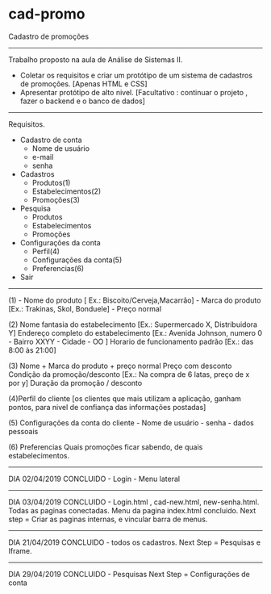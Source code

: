 # cad-promo
Cadastro de promoções
*****************************
Trabalho proposto na aula de Análise de Sistemas II.
- Coletar os requisitos e criar um protótipo de um sistema de cadastros de promoções. [Apenas HTML e CSS]
- Apresentar protótipo de alto nivel.
[Facultativo : continuar o projeto , fazer o backend e o banco de dados]
*****************************
Requisitos.
* Cadastro de conta
  - Nome de usuário
  - e-mail
  - senha
* Cadastros
  - Produtos(1)
  - Estabelecimentos(2)
  - Promoções(3)
* Pesquisa
  - Produtos
  - Estabelecimentos
  - Promoções
* Configurações da conta
  - Perfil(4)
  - Configurações da conta(5)
  - Preferencias(6)
* Sair

***************************
(1) - Nome do produto [ Ex.: Biscoito/Cerveja,Macarrão]
    - Marca do produto [Ex.: Trakinas, Skol, Bonduele]
    - Preço normal
    
(2) Nome fantasia do estabelecimento [Ex.: Supermercado X, Distribuidora Y]
    Endereço completo do estabelecimento [Ex.: Avenida Johnson, numero 0 - Bairro XXYY - Cidade - OO ]
    Horario de funcionamento padrão [Ex.: das 8:00 às 21:00]

(3) Nome + Marca do produto + preço normal
    Preço com desconto
    Condição da promoção/desconto [Ex.: Na compra de 6 latas, preço de x por y]
    Duração da promoção / desconto
    
(4)Perfil do cliente [os clientes que mais utilizam a aplicação, ganham pontos, para nivel de confiança das informações postadas]

(5) Configurações da conta do cliente
    - Nome de usuário
    - senha
    - dados pessoais
    
(6) Preferencias
    Quais promoções ficar sabendo, de quais estabelecimentos.
    
 ****************************

DIA 02/04/2019 
CONCLUIDO - Login
          - Menu lateral
*****************************
DIA 03/04/2019
CONCLUIDO - Login.html , cad-new.html, new-senha.html. Todas as paginas conectadas. Menu da pagina index.html concluido.
Next step = Criar as paginas internas, e vincular barra de menus.
*****************************
DIA 21/04/2019
CONCLUIDO - todos os cadastros.
Next Step = Pesquisas e Iframe.
*****************************
DIA 29/04/2019
CONCLUIDO - Pesquisas
Next Step = Configurações de conta
